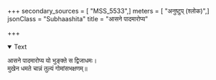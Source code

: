 +++
secondary_sources = [ "MSS_5533",]
meters = [ "अनुष्टुप् (श्लोक)",]
jsonClass = "Subhaashita"
title = "आसने पादमारोप्य"

+++

<details open><summary>Text</summary>

आसने पादमारोप्य यो भुङ्क्ते स द्विजाधमः।  
मुखेन धमते चान्नं तुल्यं गोमांसभक्षणम्॥
</details>
